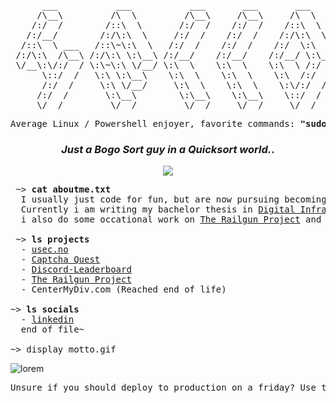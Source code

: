 <pre align="center">
      ___           ___           ___       ___       ___     
     /\__\         /\  \         /\__\     /\__\     /\  \    
    /:/  /        /::\  \       /:/  /    /:/  /    /::\  \   
   /:/__/        /:/\:\  \     /:/  /    /:/  /    /:/\:\  \  
  /::\  \ ___   /::\~\:\  \   /:/  /    /:/  /    /:/  \:\  \ 
 /:/\:\  /\__\ /:/\:\ \:\__\ /:/__/    /:/__/    /:/__/ \:\__\
 \/__\:\/:/  / \:\~\:\ \/__/ \:\  \    \:\  \    \:\  \ /:/  /
      \::/  /   \:\ \:\__\    \:\  \    \:\  \    \:\  /:/  / 
      /:/  /     \:\ \/__/     \:\  \    \:\  \    \:\/:/  /  
     /:/  /       \:\__\        \:\__\    \:\__\    \::/  /   
     \/__/         \/__/         \/__/     \/__/     \/__/    
</pre>

<pre align="center">
Average Linux / Powershell enjoyer, favorite commands: <strong>"sudo rm -rf"</strong> and <strong>"git push --force"</strong>
</pre>
<h3 align="center">
<em>Just a Bogo Sort guy in a Quicksort world.</em>.
</h3>
<p align="center">
  <a href="https://skillicons.dev">
    <img src="https://skillicons.dev/icons?i=git,linux,c,cpp,pwsh,bash,blender,discord,firebase,mysql,html,css,js,react,materialui" />
  </a>
</p>

<pre>
 ~> <strong>cat aboutme.txt</strong>
  I usually just code for fun, but are now pursuing becoming a functional member of society heh.
  Currently i am writing my bachelor thesis in <a href="https://www.ntnu.no/studier/bdigsec">Digital Infrastructure and Cybersecurity</a>,
  i also do some occational work on <a href="https://github.com/urb4n3/The-Railgun-Project">The Railgun Project</a> and <a href="https://usec.no">usec.no</a>.
  
 ~> <strong>ls projects</strong>
  - <a href="https://usec.no">usec.no</a>
  - <a href="https://captcha-quest.web.app/">Captcha Quest</a>
  - <a href="https://github.com/urb4n3/Discord-Leaderboard">Discord-Leaderboard</a>
  - <a href="https://github.com/urb4n3/The-Railgun-Project">The Railgun Project</a>
  - CenterMyDiv.com (Reached end of life)

~> <strong>ls socials</strong>
  - <a rel=me href="https://www.linkedin.com/in/elias-johansen-0a092a233/">linkedin</a>
  end of file~

~> display motto.gif
</pre>
![lorem](https://github.com/urb4n3/urb4n3/assets/120412864/b3263172-4471-4435-8ec3-e12e18a0fb38)
<pre>
Unsure if you should deploy to production on a friday? Use this: <a href="https://shouldideploy.today">https://shouldideploy.today</a>
</pre>

